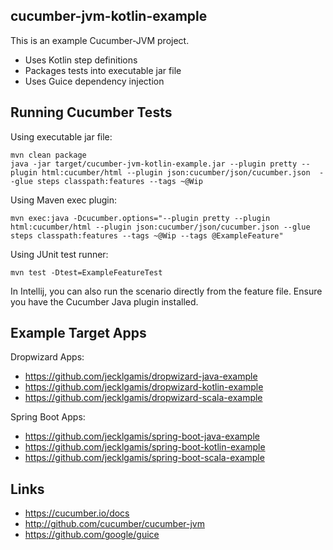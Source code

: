## cucumber-jvm-kotlin-example

This is an example Cucumber-JVM project.

* Uses Kotlin step definitions
* Packages tests into executable jar file
* Uses Guice dependency injection

## Running Cucumber Tests

Using executable jar file:
```
mvn clean package
java -jar target/cucumber-jvm-kotlin-example.jar --plugin pretty --plugin html:cucumber/html --plugin json:cucumber/json/cucumber.json  --glue steps classpath:features --tags ~@Wip
```

Using Maven exec plugin:
```
mvn exec:java -Dcucumber.options="--plugin pretty --plugin html:cucumber/html --plugin json:cucumber/json/cucumber.json --glue steps classpath:features --tags ~@Wip --tags @ExampleFeature"
```

Using JUnit test runner:
```
mvn test -Dtest=ExampleFeatureTest
```

In Intellij, you can also run the scenario directly from the feature file. Ensure you have the Cucumber Java 
plugin installed.

## Example Target Apps

Dropwizard Apps:
* https://github.com/jecklgamis/dropwizard-java-example
* https://github.com/jecklgamis/dropwizard-kotlin-example
* https://github.com/jecklgamis/dropwizard-scala-example

Spring Boot Apps:
* https://github.com/jecklgamis/spring-boot-java-example
* https://github.com/jecklgamis/spring-boot-kotlin-example
* https://github.com/jecklgamis/spring-boot-scala-example

## Links

* https://cucumber.io/docs
* http://github.com/cucumber/cucumber-jvm
* https://github.com/google/guice

